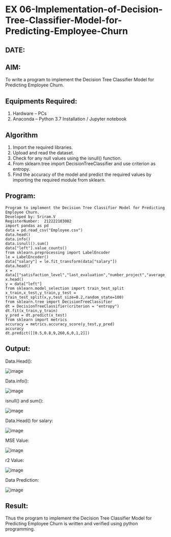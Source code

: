 # EX 06-Implementation-of-Decision-Tree-Classifier-Model-for-Predicting-Employee-Churn
## DATE:
## AIM:
To write a program to implement the Decision Tree Classifier Model for Predicting Employee Churn.

## Equipments Required:
1. Hardware – PCs
2. Anaconda – Python 3.7 Installation / Jupyter notebook

## Algorithm
1. Import the required libraries.
2. Upload and read the dataset.
3. Check for any null values using the isnull() function.
4. From sklearn.tree import DecisionTreeClassifier and use criterion as entropy.
5. Find the accuracy of the model and predict the required values by importing the required module from sklearn.

## Program:
```
Program to implement the Decision Tree Classifier Model for Predicting Employee Churn.
Developed by: Sriram.V
RegisterNumber:  212222103002
import pandas as pd
data = pd.read_csv("Employee.csv")
data.head()
data.info()
data.isnull().sum()
data["left"].value_counts()
from sklearn.preprocessing import LabelEncoder
le = LabelEncoder()
data["salary"] = le.fit_transform(data["salary"])
data.head()
x = data[["satisfaction_level","last_evaluation","number_project","average_montly_hours","time_spend_company","Work_accident","promotion_last_5years","salary"]]
x.head()
y = data["left"]
from sklearn.model_selection import train_test_split
x_train,x_test,y_train,y_test = train_test_split(x,y,test_size=0.2,random_state=100)
from sklearn.tree import DecisionTreeClassifier
dt = DecisionTreeClassifier(criterion = "entropy")
dt.fit(x_train,y_train)
y_pred = dt.predict(x_test)
from sklearn import metrics
accuracy = metrics.accuracy_score(y_test,y_pred)
accuracy
dt.predict([[0.5,0.8,9,260,6,0,1,2]])
```

## Output:
Data.Head():

![image](https://github.com/Darkwebnew/Implementation-of-Decision-Tree-Classifier-Model-for-Predicting-Employee-Churn/assets/143114486/0bd095a7-4fbb-478a-9f96-26c38fbbf0da)

Data.info():

![image](https://github.com/Darkwebnew/Implementation-of-Decision-Tree-Classifier-Model-for-Predicting-Employee-Churn/assets/143114486/4487cbaf-c2c6-4ec8-91c2-b019e0e58588)

isnull() and sum():

![image](https://github.com/Darkwebnew/Implementation-of-Decision-Tree-Classifier-Model-for-Predicting-Employee-Churn/assets/143114486/3ffc0e5d-bc8d-48be-950c-a6568170218f)

Data.Head() for salary:

![image](https://github.com/Darkwebnew/Implementation-of-Decision-Tree-Classifier-Model-for-Predicting-Employee-Churn/assets/143114486/9213e19a-ca76-40ad-96db-a7368ff75905)

MSE Value:

![image](https://github.com/Darkwebnew/Implementation-of-Decision-Tree-Classifier-Model-for-Predicting-Employee-Churn/assets/143114486/35722d96-c8f8-4f3d-870d-d4c16e936009)

r2 Value:

![image](https://github.com/Darkwebnew/Implementation-of-Decision-Tree-Classifier-Model-for-Predicting-Employee-Churn/assets/143114486/006d6452-35f8-440d-b6f6-3635953fe397)

Data Prediction:

![image](https://github.com/Darkwebnew/Implementation-of-Decision-Tree-Classifier-Model-for-Predicting-Employee-Churn/assets/143114486/1d21b78c-ad90-4a9b-9375-e34a6c62c86a)

## Result:
Thus the program to implement the  Decision Tree Classifier Model for Predicting Employee Churn is written and verified using python programming.
